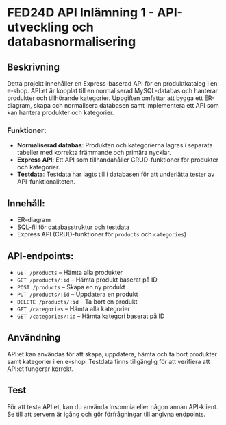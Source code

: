 # FED24D API Inlämning 1 - API-utveckling och databasnormalisering

## Beskrivning
Detta projekt innehåller en Express-baserad API för en produktkatalog i en e-shop. API:et är kopplat till en normaliserad MySQL-databas och hanterar produkter och tillhörande kategorier. Uppgiften omfattar att bygga ett ER-diagram, skapa och normalisera databasen samt implementera ett API som kan hantera produkter och kategorier.

### Funktioner:
- **Normaliserad databas**: Produkten och kategorierna lagras i separata tabeller med korrekta främmande och primära nycklar.
- **Express API**: Ett API som tillhandahåller CRUD-funktioner för produkter och kategorier.
- **Testdata**: Testdata har lagts till i databasen för att underlätta tester av API-funktionaliteten.

## Innehåll:
- ER-diagram
- SQL-fil för databasstruktur och testdata
- Express API (CRUD-funktioner för `products` och `categories`)

## API-endpoints:
   - `GET /products` – Hämta alla produkter
   - `GET /products/:id` – Hämta produkt baserat på ID
   - `POST /products` – Skapa en ny produkt
   - `PUT /products/:id` – Uppdatera en produkt
   - `DELETE /products/:id` – Ta bort en produkt
   - `GET /categories` – Hämta alla kategorier
   - `GET /categories/:id` – Hämta kategori baserat på ID

## Användning
API:et kan användas för att skapa, uppdatera, hämta och ta bort produkter samt kategorier i en e-shop. Testdata finns tillgänglig för att verifiera att API:et fungerar korrekt.

## Test
För att testa API:et, kan du använda Insomnia eller någon annan API-klient. Se till att servern är igång och gör förfrågningar till angivna endpoints.
